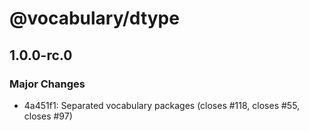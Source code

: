 # @vocabulary/dtype

## 1.0.0-rc.0

### Major Changes

- 4a451f1: Separated vocabulary packages (closes #118, closes #55, closes #97)
